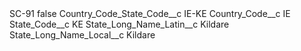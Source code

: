<?xml version="1.0" encoding="UTF-8"?>
<CustomMetadata xmlns="http://soap.sforce.com/2006/04/metadata" xmlns:xsi="http://www.w3.org/2001/XMLSchema-instance" xmlns:xsd="http://www.w3.org/2001/XMLSchema">
    <label>SC-91</label>
    <protected>false</protected>
    <values>
        <field>Country_Code_State_Code__c</field>
        <value xsi:type="xsd:string">IE-KE</value>
    </values>
    <values>
        <field>Country_Code__c</field>
        <value xsi:type="xsd:string">IE</value>
    </values>
    <values>
        <field>State_Code__c</field>
        <value xsi:type="xsd:string">KE</value>
    </values>
    <values>
        <field>State_Long_Name_Latin__c</field>
        <value xsi:type="xsd:string">Kildare</value>
    </values>
    <values>
        <field>State_Long_Name_Local__c</field>
        <value xsi:type="xsd:string">Kildare</value>
    </values>
</CustomMetadata>
